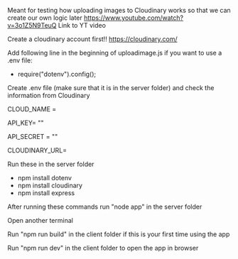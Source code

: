 Meant for testing how uploading images to Cloudinary works so that we can create our own logic later
https://www.youtube.com/watch?v=3o1Z5N9TeuQ Link to YT video


Create a cloudinary account first!! https://cloudinary.com/ 

Add following line in the beginning of uploadimage.js if you want to use a .env file:
- require("dotenv").config();

 Create .env file (make sure that it is in the server folder) and check the information from Cloudinary 


CLOUD_NAME = 

API_KEY= ""

API_SECRET = ""

CLOUDINARY_URL=

Run these in the server folder
- npm install dotenv
- npm install cloudinary
- npm install express

After running these commands run "node app" in the server folder

Open another terminal

Run "npm run build" in the client folder if this is your first time using the app

Run "npm run dev" in the client folder to open the app in browser
